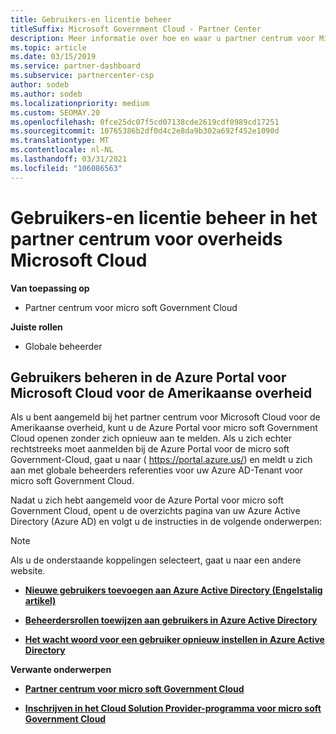 ```yaml
---
title: Gebruikers-en licentie beheer
titleSuffix: Microsoft Government Cloud - Partner Center
description: Meer informatie over hoe en waar u partner centrum voor Microsoft Cloud kunt beheren voor Amerikaanse overheids partners, klanten en licenties, evenals het opnieuw instellen van wacht woorden.
ms.topic: article
ms.date: 03/15/2019
ms.service: partner-dashboard
ms.subservice: partnercenter-csp
author: sodeb
ms.author: sodeb
ms.localizationpriority: medium
ms.custom: SEOMAY.20
ms.openlocfilehash: 0fce25dc07f5cd07138cde2619cdf0989cd17251
ms.sourcegitcommit: 10765386b2df0d4c2e8da9b302a692f452e1090d
ms.translationtype: MT
ms.contentlocale: nl-NL
ms.lasthandoff: 03/31/2021
ms.locfileid: "106086563"
---
```

# <a name="user-and-license-management-in-partner-center-for-government-microsoft-cloud"></a>Gebruikers-en licentie beheer in het partner centrum voor overheids Microsoft Cloud

**Van toepassing op**

- Partner centrum voor micro soft Government Cloud

**Juiste rollen**

- Globale beheerder

## <a name="how-to-manage-users-in-the-azure-portal-for-microsoft-cloud-for-us-government"></a>Gebruikers beheren in de Azure Portal voor Microsoft Cloud voor de Amerikaanse overheid

Als u bent aangemeld bij het partner centrum voor Microsoft Cloud voor de Amerikaanse overheid, kunt u de Azure Portal voor micro soft Government Cloud openen zonder zich opnieuw aan te melden. Als u zich echter rechtstreeks moet aanmelden bij de Azure Portal voor de micro soft Government-Cloud, gaat u naar ( https://portal.azure.us/) en meldt u zich aan met globale beheerders referenties voor uw Azure AD-Tenant voor micro soft Government Cloud.

Nadat u zich hebt aangemeld voor de Azure Portal voor micro soft Government Cloud, opent u de overzichts pagina van uw Azure Active Directory (Azure AD) en volgt u de instructies in de volgende onderwerpen:

> [!NOTE]  
> Als u de onderstaande koppelingen selecteert, gaat u naar een andere website. 

-  [**Nieuwe gebruikers toevoegen aan Azure Active Directory (Engelstalig artikel)**](/azure/active-directory/active-directory-users-create-azure-portal)

-  [**Beheerdersrollen toewijzen aan gebruikers in Azure Active Directory**](/azure/active-directory/active-directory-users-assign-role-azure-portal)

-  [**Het wacht woord voor een gebruiker opnieuw instellen in Azure Active Directory**](/azure/active-directory/active-directory-users-reset-password-azure-portal)

**Verwante onderwerpen**

-  [**Partner centrum voor micro soft Government Cloud**](partner-center-for-microsoft-us-govt-cloud.md)

-  [**Inschrijven in het Cloud Solution Provider-programma voor micro soft Government Cloud**](enroll-in-csp-for-microsoft-us-govt-cloud.md)